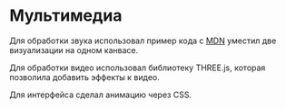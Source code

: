 # Мультимедиа

Для обработки звука использовал пример кода c [MDN](https://github.com/mdn/voice-change-o-matic)
уместил две визуализации на одном канвасе.

Для обработки видео использовал библиотеку THREE.js, которая позволила добавить эффекты к видео.

Для интерфейса сделал анимацию через CSS.
